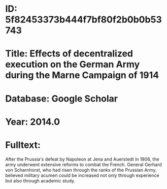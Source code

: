 # ID: 5f82453373b444f7bf80f2b0b0b53743
# Title: Effects of decentralized execution on the German Army during the Marne Campaign of 1914
# Database: Google Scholar
# Year: 2014.0
# Fulltext:
After the Prussia's defeat by Napoleon at Jena and Auerstedt in 1806, the army underwent extensive reforms to combat the French.
General Gerhard von Scharnhorst, who had risen through the ranks of the Prussian Army, believed military acumen could be increased not only through experience but also through academic study.